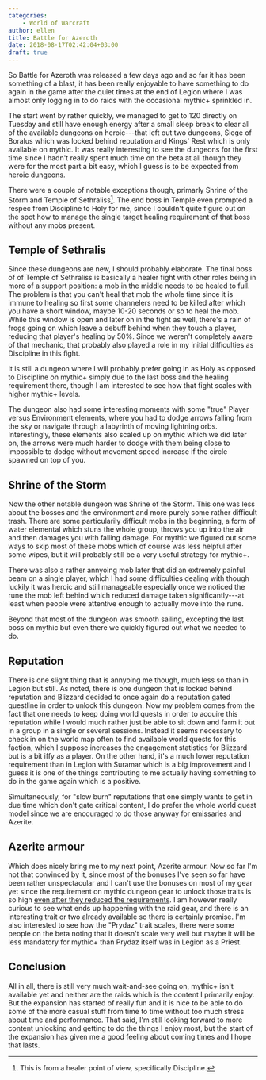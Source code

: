 ```yaml
---
categories:
    - World of Warcraft
author: ellen
title: Battle for Azeroth
date: 2018-08-17T02:42:04+03:00
draft: true
---
```

So Battle for Azeroth was released a few days ago and so far it has been something of a blast, it has been really enjoyable to have something to do again in the game after the quiet times at the end of Legion where I was almost only logging in to do raids with the occasional mythic+ sprinkled in.

The start went by rather quickly, we managed to get to 120 directly on Tuesday and still have enough energy after a small sleep break to clear all of the available dungeons on heroic---that left out two dungeons, Siege of Boralus which was locked behind reputation and Kings' Rest which is only available on mythic. It was really interesting to see the dungeons for the first time since I hadn't really spent much time on the beta at all though they were for the most part a bit easy, which I guess is to be expected from heroic dungeons.

There were a couple of notable exceptions though, primarly Shrine of the Storm and Temple of Sethraliss[^1]. The end boss in Temple even prompted a respec from Discipline to Holy for me, since I couldn't quite figure out on the spot how to manage the single target healing requirement of that boss without any mobs present.

## Temple of Sethralis

Since these dungeons are new, I should probably elaborate. The final boss of of Temple of Sethraliss is basically a healer fight with other roles being in more of a support position: a mob in the middle needs to be healed to full. The problem is that you can't heal that mob the whole time since it is immune to healing so first some channelers need to be killed after which you have a short window, maybe 10-20 seconds or so to heal the mob. While this window is open and later on in the fight as well, there's a rain of frogs going on which leave a debuff behind when they touch a player, reducing that player's healing by 50%. Since we weren't completely aware of that mechanic, that probably also played a role in my initial difficulties as Discipline in this fight.

It is still a dungeon where I will probably prefer going in as Holy as opposed to Discipline on mythic+ simply due to the last boss and the healing requirement there, though I am interested to see how that fight scales with higher mythic+ levels.

The dungeon also had some interesting moments with some "true" Player versus Environment elements, where you had to dodge arrows falling from the sky or navigate through a labyrinth of moving lightning orbs. Interestingly, these elements also scaled up on mythic which we did later on, the arrows were much harder to dodge with them being close to impossible to dodge without movement speed increase if the circle spawned on top of you.

## Shrine of the Storm

Now the other notable dungeon was Shrine of the Storm. This one was less about the bosses and the environment and more purely some rather difficult trash. There are some particularily difficult mobs in the beginning, a form of water elemental which stuns the whole group, throws you up into the air and then damages you with falling damage. For mythic we figured out some ways to skip most of these mobs which of course was less helpful after some wipes, but it will probably still be a very useful strategy for mythic+.

There was also a rather annyoing mob later that did an extremely painful beam on a single player, which I had some difficulties dealing with though luckily it was heroic and still manageable especially once we noticed the rune the mob left behind which reduced damage taken significantly---at least when people were attentive enough to actually move into the rune.

Beyond that most of the dungeon was smooth sailing, excepting the last boss on mythic but even there we quickly figured out what we needed to do.

## Reputation

There is one slight thing that is annyoing me though, much less so than in Legion but still. As noted, there is one dungeon that is locked behind reputation and Blizzard decided to once again do a reputation gated questline in order to unlock this dungeon. Now my problem comes from the fact that one needs to keep doing world quests in order to acquire this reputation while I would much rather just be able to sit down and farm it out in a group in a single or several sessions. Instead it seems necessary to check in on the world map often to find available world quests for this faction, which I suppose increases the engagement statistics for Blizzard but is a bit iffy as a player. On the other hand, it's a much lower reputation requirement than in Legion with Suramar which is a big improvement and I guess it is one of the things contributing to me actually having something to do in the game again which is a positive.

Simultaneously, for "slow burn" reputations that one simply wants to get in due time which don't gate critical content, I do prefer the whole world quest model since we are encouraged to do those anyway for emissaries and Azerite.

## Azerite armour

Which does nicely bring me to my next point, Azerite armour. Now so far I'm not that convinced by it, since most of the bonuses I've seen so far have been rather unspectacular and I can't use the bonuses on most of my gear yet since the requirement on mythic dungeon gear to unlock those traits is so high [even after they reduced the requirements](https://worldofwarcraft.com/en-gb/news/21973195#1). I am however really curious to see what ends up happening with the raid gear, and there is an interesting trait or two already available so there is certainly promise. I'm also interested to see how the "Prydaz" trait scales, there were some people on the beta noting that it doesn't scale very well but maybe it will be less mandatory for mythic+ than Prydaz itself was in Legion as a Priest.

## Conclusion

All in all, there is still very much wait-and-see going on, mythic+ isn't available yet and neither are the raids which is the content I primarily enjoy. But the expansion has started of really fun and it is nice to be able to do some of the more casual stuff from time to time without too much stress about time and performance. That said, I'm still looking forward to more content unlocking and getting to do the things I enjoy most, but the start of the expansion has given me a good feeling about coming times and I hope that lasts.

[^1]: This is from a healer point of view, specifically Discipline.